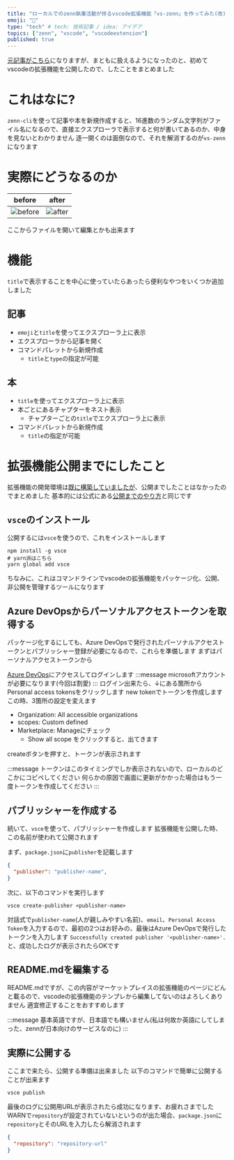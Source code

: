 ```yaml
---
title: "ローカルでのzenn執筆活動が捗るvscode拡張機能「vs-zenn」を作ってみた(改)"
emoji: "🔖"
type: "tech" # tech: 技術記事 / idea: アイデア
topics: ["zenn", "vscode", "vscodeextension"]
published: true
---
```

[元記事がこちら](https://zenn.dev/luna_chevalier/articles/32000c3e8043de8801a0)になりますが、まともに扱えるようになったのと、初めてvscodeの拡張機能を公開したので、したことをまとめました

# これはなに?

`zenn-cli`を使って記事や本を新規作成すると、16進数のランダム文字列がファイル名になるので、直接エクスプローラで表示すると何が書いてあるのか、中身を見ないとわかりません
逐一開くのは面倒なので、それを解消するのが`vs-zenn`になります

# 実際にどうなるのか

| before | after |
| --- | --- |
| ![before](https://storage.googleapis.com/zenn-user-upload/agcvqx4jil25w1q6tzu9ihihzghz) | ![after](https://storage.googleapis.com/zenn-user-upload/hhc3gi16pu5bqra7yq1baoljq15b) |

ここからファイルを開いて編集とかも出来ます

# 機能

`title`で表示することを中心に使っていたらあったら便利なやつをいくつか追加しました

## 記事

* `emoji`と`title`を使ってエクスプローラ上に表示
* エクスプローラから記事を開く
* コマンドパレットから新規作成
  * `title`と`type`の指定が可能

## 本

* `title`を使ってエクスプローラ上に表示
* 本ごとにあるチャプターをネスト表示
  * チャプターごとの`title`でエクスプローラ上に表示
* コマンドパレットから新規作成
  * `title`の指定が可能

# 拡張機能公開までにしたこと

拡張機能の開発環境は[既に構築していましたが](https://zenn.dev/luna_chevalier/articles/0d373fde6fc5f4a792a8)、公開までしたことはなかったのでまとめました
基本的には公式にある[公開までのやり方](https://code.visualstudio.com/api/working-with-extensions/publishing-extension)と同じです

## `vsce`のインストール

公開するには`vsce`を使うので、これをインストールします

```shell
npm install -g vsce
# yarn派はこちら
yarn global add vsce
```

ちなみに、これはコマンドラインでvscodeの拡張機能をパッケージ化、公開、非公開を管理するツールになります

## Azure DevOpsからパーソナルアクセストークンを取得する

パッケージ化するにしても、Azure DevOpsで発行されたパーソナルアクセストークンとパブリッシャー登録が必要になるので、これらを準備します
まずはパーソナルアクセストークンから

[Azure DevOps](https://dev.azure.com)にアクセスしてログインします
:::message
microsoftアカウントが必要になります(今回は割愛)
:::
ログイン出来たら、↓にある箇所からPersonal access tokensをクリックします
[](https://code.visualstudio.com/assets/api/working-with-extensions/publishing-extension/token1.png)
new tokenでトークンを作成します
この時、3箇所の設定を変えます

* Organization: All accessible organizations
* scopes: Custom defined
* Marketplace: Manageにチェック
  * Show all scope をクリックすると、出てきます

createボタンを押すと、トークンが表示されます

:::message
トークンはこのタイミングでしか表示されないので、ローカルのどこかにコピペしてください
何らかの原因で画面に更新がかかった場合はもう一度トークンを作成してください
:::

## パブリッシャーを作成する

続いて、`vsce`を使って、パブリッシャーを作成します
拡張機能を公開した時、この名前が使われて公開されます

まず、`package.json`に`publisher`を記載します

```json
{
  "publisher": "publisher-name",
}
```

次に、以下のコマンドを実行します

```shell
vsce create-publisher <publisher-name>
```

対話式で`publisher-name`(人が親しみやすい名前)、`email`、`Personal Access Token`を入力するので、最初の2つはお好みの、最後はAzure DevOpsで発行したトークンを入力します
`Successfully created publisher '<publisher-name>'.`と、成功したログが表示されたらOKです

## README.mdを編集する

README.mdですが、この内容がマーケットプレイスの拡張機能のページにどんと載るので、vscodeの拡張機能のテンプレから編集してないのはよろしくありません
適宜修正することをおすすめします

:::message
基本英語ですが、日本語でも構いません(私は何故か英語にしてしまった、zennが日本向けのサービスなのに)
:::

## 実際に公開する

ここまで来たら、公開する準備は出来ました
以下のコマンドで簡単に公開することが出来ます

```shell
vsce publish
```

最後のログに公開用URLが表示されたら成功になります、お疲れさまでした
WARNで`repository`が設定されていないというのが出た場合、`package.json`に`repository`とそのURLを入力したら解消されます

```json
{
  "repository": "repository-url"
}
```
